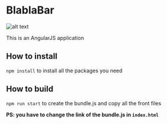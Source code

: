 # BlablaBar
![alt text](https://image.noelshack.com/fichiers/2017/50/1/1513003022-bar-logo.png)

This is an AngularJS application

## How to install

`npm install` to install all the packages you need

## How to build

`npm run start` to create the bundle.js and copy all the front files

**PS: you have to change the link of the bundle.js in `index.html`**
